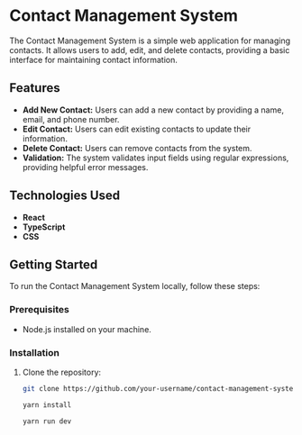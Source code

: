 # Contact Management System

The Contact Management System is a simple web application for managing contacts. It allows users to add, edit, and delete contacts, providing a basic interface for maintaining contact information.

## Features

- **Add New Contact:** Users can add a new contact by providing a name, email, and phone number.
- **Edit Contact:** Users can edit existing contacts to update their information.
- **Delete Contact:** Users can remove contacts from the system.
- **Validation:** The system validates input fields using regular expressions, providing helpful error messages.

## Technologies Used

- **React** 
- **TypeScript**
- **CSS**

## Getting Started

To run the Contact Management System locally, follow these steps:

### Prerequisites

- Node.js installed on your machine.

### Installation

1. Clone the repository:

   ```bash
   git clone https://github.com/your-username/contact-management-system.git

   yarn install

   yarn run dev
